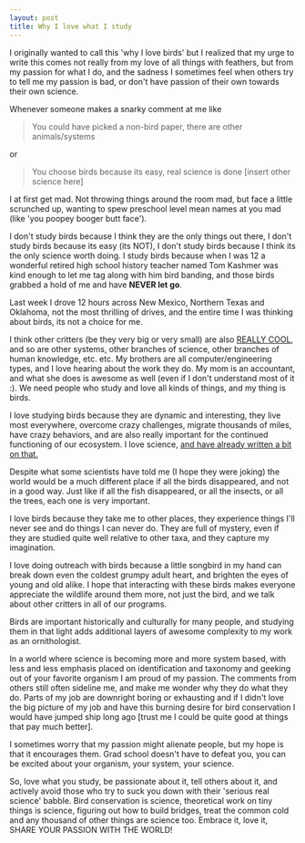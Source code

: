 ```yaml
---
layout: post
title: Why I love what I study
---
```


I originally wanted to call this 'why I love birds' but I realized that my urge to write this comes not really from my love of all things with feathers, but from my passion for what I do, and the sadness I sometimes feel when others try to tell me my passion is bad, or don't have passion of their own towards their own science.

Whenever someone makes a snarky comment at me like
<blockquote>You could have picked a non-bird paper, there are other animals/systems</blockquote>
or
<blockquote>You choose birds because its easy, real science is done [insert other science here]</blockquote>
I at first get mad. Not throwing things around the room mad, but face a little scrunched up, wanting to spew preschool level mean names at you mad (like 'you poopey booger butt face').

I don't study birds because I think they are the only things out there, I don't study birds because its easy (its NOT), I don't study birds because I think its the only science worth doing. I study birds because when I was 12 a wonderful retired high school history teacher named Tom Kashmer was kind enough to let me tag along with him bird banding, and those birds grabbed a hold of me and have <strong>NEVER let go</strong>.

Last week I drove 12 hours across New Mexico, Northern Texas and Oklahoma, not the most thrilling of drives, and the entire time I was thinking about birds, its not a choice for me.

I think other critters (be they very big or very small) are also <span style="text-decoration: underline;">REALLY COOL</span>, and so are other systems, other branches of science, other branches of human knowledge, etc. etc. My brothers are all computer/engineering types, and I love hearing about the work they do. My mom is an accountant, and what she does is awesome as well (even if I don't understand most of it :). We need people who study and love all kinds of things, and my thing is birds.

I love studying birds because they are dynamic and interesting, they live most everywhere, overcome crazy challenges, migrate thousands of miles, have crazy behaviors, and are also really important for the continued functioning of our ecosystem. I love science, <a href="http://aurielmvfournier.com/2014/04/i-love-science-because/">and have already written a bit on that.</a>

Despite what some scientists have told me (I hope they were joking) the world would be a much different place if all the birds disappeared, and not in a good way. Just like if all the fish disappeared, or all the insects, or all the trees, each one is very important.

I love birds because they take me to other places, they experience things I'll never see and do things I can never do. They are full of mystery, even if they are studied quite well relative to other taxa, and they capture my imagination.

I love doing outreach with birds because a little songbird in my hand can break down even the coldest grumpy adult heart, and brighten the eyes of young and old alike. I hope that interacting with these birds makes everyone appreciate the wildlife around them more, not just the bird, and we talk about other critters in all of our programs.

Birds are important historically and culturally for many people, and studying them in that light adds additional layers of awesome complexity to my work as an ornithologist.

In a world where science is becoming more and more system based, with less and less emphasis placed on identification and taxonomy and geeking out of your favorite organism I am proud of my passion. The comments from others still often sideline me, and make me wonder why they do what they do. Parts of my job are downright boring or exhausting and if I didn't love the big picture of my job and have this burning desire for bird conservation I would have jumped ship long ago [trust me I could be quite good at things that pay much better].

I sometimes worry that my passion might alienate people, but my hope is that it encourages them. Grad school doesn't have to defeat you, you can be excited about your organism, your system, your science.

So, love what you study, be passionate about it, tell others about it, and actively avoid those who try to suck you down with their 'serious real science' babble. Bird conservation is science, theoretical work on tiny things is science, figuring out how to build bridges, treat the common cold and any thousand of other things are science too. Embrace it, love it, SHARE YOUR PASSION WITH THE WORLD!
